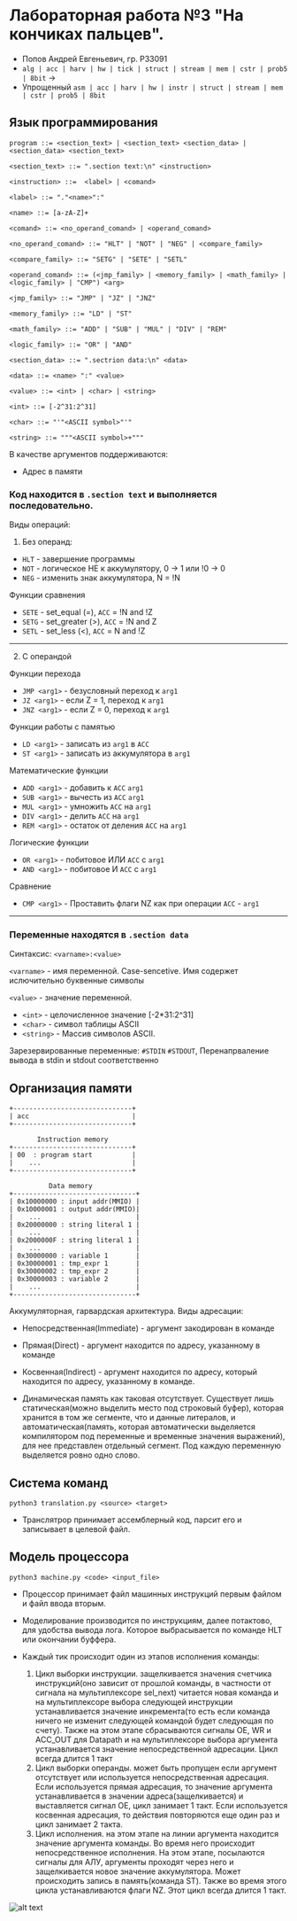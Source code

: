 # Лабораторная работа №3 "На кончиках пальцев".

- Попов Андрей Евгеньевич, гр. P33091
- `alg | acc | harv | hw | tick | struct | stream | mem | cstr | prob5 | 8bit` -> 
- Упрощенный `asm | acc | harv | hw | instr | struct | stream | mem | cstr | prob5 | 8bit`

## Язык программирования

```ebnf
program ::= <section_text> | <section_text> <section_data> | <section_data> <section_text>

<section_text> ::= ".section text:\n" <instruction>

<instruction> ::=  <label> | <comand>

<label> ::= "."<name>":"

<name> ::= [a-zA-Z]+

<comand> ::= <no_operand_comand> | <operand_comand>

<no_operand_comand> ::= "HLT" | "NOT" | "NEG" | <compare_family>

<compare_family> ::= "SETG" | "SETE" | "SETL"

<operand_comand> ::= (<jmp_family> | <memory_family> | <math_family> | <logic_family> | "CMP") <arg>

<jmp_family> ::= "JMP" | "JZ" | "JNZ"

<memory_family> ::= "LD" | "ST"

<math_family> ::= "ADD" | "SUB" | "MUL" | "DIV" | "REM"

<logic_family> ::= "OR" | "AND"

<section_data> ::= ".sectrion data:\n" <data>

<data> ::= <name> ":" <value>

<value> ::= <int> | <char> | <string>

<int> ::= [-2^31:2^31]

<char> ::= "'"<ASCII symbol>"'"

<string> ::= """<ASCII symbol>+"""
```
В качестве аргументов поддерживаются:
* Адрес в памяти

### Код находится в `.section text` и выполняется последовательно.
Виды операций:
1. Без операнд:
* `HLT` - завершение программы
* `NOT` - логическое НЕ к аккумулятору, 0 -> 1 или !0 -> 0
* `NEG` - изменить знак аккумулятора, N = !N

Функции сравнения
* `SETE` - set_equal (=), `ACC` = !N and !Z
* `SETG` - set_greater (>), `ACC` = !N and Z
* `SETL` - set_less (<), `ACC` = N and !Z
---
2. С операндой

Функции перехода
* `JMP <arg1>` - безусловный переход к `arg1`
* `JZ <arg1>` - если Z = 1, переход к `arg1`
* `JNZ <arg1>` - если Z = 0, переход к `arg1`

Функции работы с памятью
* `LD <arg1>` - записать из `arg1` в `ACC`
* `ST <arg1>` - записать из аккумулятора в `arg1`

Математические функции
* `ADD <arg1>` - добавить к `ACC` `arg1`
* `SUB <arg1>` - вычесть из `ACC` `arg1`
* `MUL <arg1>` - умножить `ACC` на `arg1`
* `DIV <arg1>` - делить `ACC` на `arg1`
* `REM <arg1>` - остаток от деления `ACC` на `arg1`

Логические функции
* `OR <arg1>` - побитовое ИЛИ `ACC` с `arg1`
* `AND <arg1>` - побитовое И `ACC` с `arg1`

Сравнение
* `CMP <arg1>` - Проставить флаги NZ как при операции `ACC` - `arg1`
---
### Переменные находятся в `.section data`
Синтаксис: `<varname>:<value>`

`<varname>` - имя переменной. Case-sencetive. Имя содержет ислючительно буквенные символы

`<value>` - значение переменной.
* `<int>` - целочисленное значение [-2*31:2^31]
* `<char>` - символ таблицы ASCII
* `<string>` - Массив символов ASCII.

Зарезервированные переменные:
`#STDIN` `#STDOUT`, Перенапрваление вывода в stdin и stdout соответственно

## Организация памяти

```Registers
+------------------------------+
| acc                          |
+------------------------------+

       Instruction memory
+------------------------------+
| 00  : program start          |
|    ...                       |
+------------------------------+

          Data memory
+-------------------------------+
| 0x10000000 : input addr(MMIO) |
| 0x10000001 : output addr(MMIO)|
|    ...                        |
| 0x20000000 : string literal 1 |
|    ...                        |
| 0x2000000F : string literal 1 |
|    ...                        |
| 0x30000000 : variable 1       |
| 0x30000001 : tmp_expr 1       |
| 0x30000002 : tmp_expr 2       |
| 0x30000003 : variable 2       |
|    ...                        |
+-------------------------------+
```

Аккумуляторная, гарвардская архитектура. Виды адресации:

* Непосредственная(Immediate) - аргумент закодирован в команде
* Прямая(Direct) - аргумент находится по адресу, указанному в команде
* Косвенная(Indirect) - аргумент находится по адресу, который находится по адресу, указанному в команде.

* Динамическая память как таковая отсутствует. Существует лишь статическая(можно выделить место под строковый буфер), которая хранится в том же сегменте, что и данные литералов, и автоматическая(память, которая автоматически выделяется компилятором под переменные и временные значения выражений), для нее представлен отдельный сегмент. Под каждую переменную выделяется ровно одно слово.

## Система команд
```python3 translation.py <source> <target>```

* Транслятрор принимает ассемблерный код, парсит его и записывает в целевой файл.

## Модель процессора
```python3 machine.py <code> <input_file>```

* Процессор принимает файл машинных инструкций первым файлом и файл ввода вторым.

* Моделирование производится по инструкциям, далее потактово, для удобства вывода лога. Которое выбрасывается по команде HLT или окончании буффера.

* Каждый тик происходит один из этапов исполнения команды:
  1. Цикл выборки инструкции. защелкивается значения счетчика инструкций(оно зависит от прошлой команды, в частности от сигнала на мультиплексоре sel_next) читается новая команда и на мультиплексоре выбора следующей инструкции устанавливается значение инкремента(то есть если команда ничего не изменит следующей командой будет следующая по счету). Также на этом этапе сбрасываются сигналы OE, WR и ACC_OUT для Datapath и на мультиплексоре выбора аргумента устанавливается значение непосредственной адресации. Цикл всегда длится 1 такт
  2. Цикл выборки операнды. может быть пропущен если аргумент отсутствует или используется непосредственная адресация. Если используется прямая адресация, то значение аргумента устанавливается в значении адреса(защелкивается) и выставляется сигнал OE, цикл занимает 1 такт. Если используется косвенная адресация, то действия повторяются еще один раз и цикл занимает 2 такта.
  3. Цикл исполнения. на этом этапе на линии аргумента находится значение аргумента команды. Во время него происходит непосредственное исполнения. На этом этапе, посылаются сигналы для АЛУ, аргументы проходят через него и защелкивается новое значение аккумулятора. Может происходить запись в память(команда ST). Также во время этого цикла устанавливаются флаги NZ. Этот цикл всегда длится 1 такт.

![alt text](schema.png "Схема")
